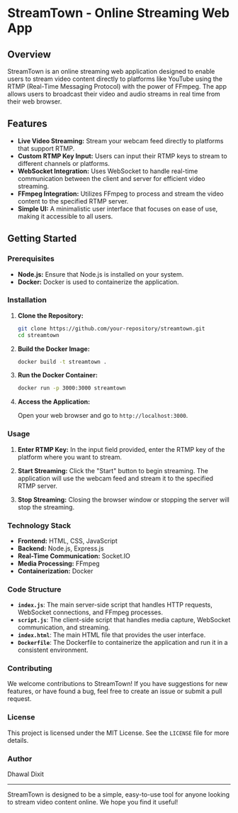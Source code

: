 # StreamTown - Online Streaming Web App

## Overview

StreamTown is an online streaming web application designed to enable users to stream video content directly to platforms like YouTube using the RTMP (Real-Time Messaging Protocol) with the power of FFmpeg. The app allows users to broadcast their video and audio streams in real time from their web browser.

## Features

- **Live Video Streaming:** Stream your webcam feed directly to platforms that support RTMP.
- **Custom RTMP Key Input:** Users can input their RTMP keys to stream to different channels or platforms.
- **WebSocket Integration:** Uses WebSocket to handle real-time communication between the client and server for efficient video streaming.
- **FFmpeg Integration:** Utilizes FFmpeg to process and stream the video content to the specified RTMP server.
- **Simple UI:** A minimalistic user interface that focuses on ease of use, making it accessible to all users.

## Getting Started

### Prerequisites

- **Node.js:** Ensure that Node.js is installed on your system.
- **Docker:** Docker is used to containerize the application.

### Installation

1. **Clone the Repository:**

   ```bash
   git clone https://github.com/your-repository/streamtown.git
   cd streamtown
   ```

2. **Build the Docker Image:**

   ```bash
   docker build -t streamtown .
   ```

3. **Run the Docker Container:**

   ```bash
   docker run -p 3000:3000 streamtown
   ```

4. **Access the Application:**

   Open your web browser and go to `http://localhost:3000`.

### Usage

1. **Enter RTMP Key:** In the input field provided, enter the RTMP key of the platform where you want to stream.

2. **Start Streaming:** Click the "Start" button to begin streaming. The application will use the webcam feed and stream it to the specified RTMP server.

3. **Stop Streaming:** Closing the browser window or stopping the server will stop the streaming.

### Technology Stack

- **Frontend:** HTML, CSS, JavaScript
- **Backend:** Node.js, Express.js
- **Real-Time Communication:** Socket.IO
- **Media Processing:** FFmpeg
- **Containerization:** Docker

### Code Structure

- **`index.js`**: The main server-side script that handles HTTP requests, WebSocket connections, and FFmpeg processes.
- **`script.js`**: The client-side script that handles media capture, WebSocket communication, and streaming.
- **`index.html`**: The main HTML file that provides the user interface.
- **`Dockerfile`**: The Dockerfile to containerize the application and run it in a consistent environment.

### Contributing

We welcome contributions to StreamTown! If you have suggestions for new features, or have found a bug, feel free to create an issue or submit a pull request.

### License

This project is licensed under the MIT License. See the `LICENSE` file for more details.

### Author

Dhawal Dixit

---

StreamTown is designed to be a simple, easy-to-use tool for anyone looking to stream video content online. We hope you find it useful!
